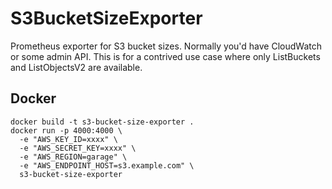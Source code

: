 # S3BucketSizeExporter

Prometheus exporter for S3 bucket sizes. Normally you'd have CloudWatch or some
admin API. This is for a contrived use case where only ListBuckets and
ListObjectsV2 are available.

## Docker

```
docker build -t s3-bucket-size-exporter .
docker run -p 4000:4000 \
  -e "AWS_KEY_ID=xxxx" \
  -e "AWS_SECRET_KEY=xxxx" \
  -e "AWS_REGION=garage" \
  -e "AWS_ENDPOINT_HOST=s3.example.com" \
  s3-bucket-size-exporter
